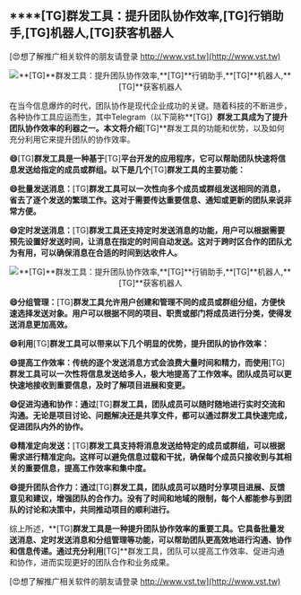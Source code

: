 ## ****[TG]**群发工具：提升团队协作效率,**[TG]**行销助手,**[TG]**机器人,**[TG]**获客机器人**

[😍想了解推广相关软件的朋友请登录 http://www.vst.tw](http://www.vst.tw)

 <center><img src="https://vst.tw/MP4/tuiguang/png/6.png" alt="**[TG]**群发工具：提升团队协作效率,**[TG]**行销助手,**[TG]**机器人,**[TG]**获客机器人"></center>

在当今信息爆炸的时代，团队协作是现代企业成功的关键。随着科技的不断进步，各种协作工具应运而生，其中Telegram（以下简称**[TG]**）群发工具成为了提升团队协作效率的利器之一。本文将介绍**[TG]**群发工具的功能和优势，以及如何充分利用它来提升团队的协作效率。

**😄**[TG]**群发工具是一种基于**[TG]**平台开发的应用程序，它可以帮助团队快速将信息发送给指定的成员或群组。以下是几个**[TG]**群发工具的主要功能：**

**😄批量发送消息：**[TG]**群发工具可以一次性向多个成员或群组发送相同的消息，省去了逐个发送的繁琐工作。这对于需要传达重要信息、通知或更新的团队来说非常方便。**

**😄定时发送消息：**[TG]**群发工具还支持定时发送消息的功能，用户可以根据需要预先设置好发送时间，让消息在指定的时间自动发送。这对于跨时区合作的团队尤为有用，可以确保消息在合适的时间到达收件人。**

 <center><img src="https://vst.tw/MP4/tuiguang/png/8.png" alt="**[TG]**群发工具：提升团队协作效率,**[TG]**行销助手,**[TG]**机器人,**[TG]**获客机器人"></center>

**😄分组管理：**[TG]**群发工具允许用户创建和管理不同的成员或群组分组，方便快速选择发送对象。用户可以根据不同的项目、职责或部门将成员进行分类，使得发送消息更加高效。**

**😄利用**[TG]**群发工具可以带来以下几个明显的优势，提升团队的协作效率：**

**😄提高工作效率：传统的逐个发送消息方式会浪费大量时间和精力，而使用**[TG]**群发工具可以一次性将信息发送给多人，极大地提高了工作效率。团队成员可以更快速地接收到重要信息，及时了解项目进展和变更。**

**😄促进沟通和协作：通过**[TG]**群发工具，团队成员可以随时随地进行实时交流和沟通。无论是项目讨论、问题解决还是共享文件，都可以通过群发工具快速完成，促进团队内外的协作。**

**😄精准定向发送：**[TG]**群发工具支持将消息发送给特定的成员或群组，可以根据需求进行精准定向。这样可以避免信息过载和干扰，确保每个成员只接收到与其相关的重要信息，提高工作效率和集中度。**

**😄提升团队合作力：通过**[TG]**群发工具，团队成员可以随时分享项目进展、反馈意见和建议，增强团队的合作力。没有了时间和地域的限制，每个人都能参与到团队的讨论和决策中，共同推动项目的顺利进行。**

综上所述，**[TG]**群发工具是一种提升团队协作效率的重要工具。它具备批量发送消息、定时发送消息和分组管理等功能，可以帮助团队更高效地进行沟通、协作和信息传递。通过充分利用**[TG]**群发工具，团队可以提高工作效率、促进沟通和协作，进而实现更好的团队合作和业务成果。

[😍想了解推广相关软件的朋友请登录 http://www.vst.tw](http://www.vst.tw)




